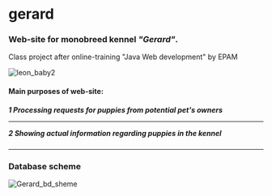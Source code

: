 # gerard
<h3><b>Web-site for monobreed kennel <i>"Gerard"</i>.</b></h3>
Class project after online-training "Java Web development" by EPAM

![leon_baby2](https://user-images.githubusercontent.com/39922259/126233688-83c843be-0cfb-40ab-a33c-65d8086ad839.jpg)

<h4>Main purposes of web-site:</h4>
<h5>1 Processing requests for puppies from potential pet's owners
<hr/>
2 Showing actual information regarding puppies in the kennel</h5>
<hr/>
<h3>Database scheme</h3>

![Gerard_bd_sheme](https://user-images.githubusercontent.com/39922259/126234046-9284d98b-e85a-45d5-84e5-4fd9533e9728.jpg)
